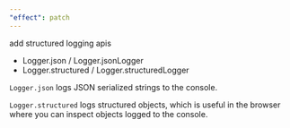 ```yaml
---
"effect": patch
---
```


add structured logging apis

- Logger.json / Logger.jsonLogger
- Logger.structured / Logger.structuredLogger

`Logger.json` logs JSON serialized strings to the console.

`Logger.structured` logs structured objects, which is useful in the browser
where you can inspect objects logged to the console.
